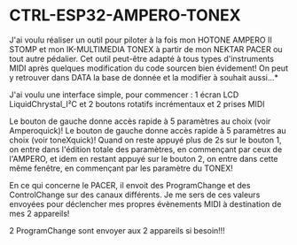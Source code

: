 # CTRL-ESP32-AMPERO-TONEX

J'ai voulu réaliser un outil pour piloter à la fois mon HOTONE AMPERO II STOMP et mon IK-MULTIMEDIA TONEX à partir de mon NEKTAR PACER ou tout autre pédalier.
Cet outil peut-être adapté à tous types d'instruments MIDI après quelques modification du code sourcen bien évidement!
On peut y retrouver dans DATA la base de donnée et la modifier à souhait aussi...*

J'ai voulu une interface simple, pour commencer : 
    1 écran LCD LiquidChrystal_I²C
    et 2 boutons rotatifs incrémentaux
    et 2 prises MIDI

Le bouton de gauche donne accès rapide à 5 paramètres au choix (voir Amperoquick)!
Le bouton de gauche donne accès rapide à 5 paramètres au choix (voir toneXquick)!
Quand on reste appuyé plus de 2s sur le bouton 1, on entre dans l'édition totale des paramètres, en commençant par ceux de l'AMPERO, et idem en restant appuyé sur le bouton 2, on entre dans cette même fenêtre, en commençant par les paramètre du TONEX!

En ce qui concerne le PACER, il envoit des ProgramChange et des ControlChange sur des canaux différents. Je me sers de ces valeurs envoyées pour déclencher mes propres évènements MIDI à destination de mes 2 appareils!

2 ProgramChange sont envoyer aux 2 appareils si besoin!!!
